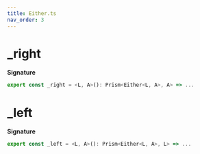 ```yaml
---
title: Either.ts
nav_order: 3
---
```


# \_right

**Signature**

```ts
export const _right = <L, A>(): Prism<Either<L, A>, A> => ...
```

# \_left

**Signature**

```ts
export const _left = <L, A>(): Prism<Either<L, A>, L> => ...
```
